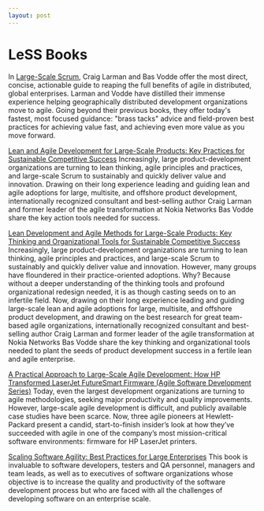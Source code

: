 ```yaml
---
layout: post
---
```


LeSS Books
=================
In [Large-Scale Scrum](http://www.amazon.com/Large-Scale-Scrum-More-Craig-Larman/dp/0321985710), Craig Larman and Bas Vodde offer the most direct, concise, actionable guide to reaping the full benefits of agile in distributed, global enterprises. Larman and Vodde have distilled their immense experience helping geographically distributed development organizations move to agile. Going beyond their previous books, they offer today's fastest, most focused guidance: "brass tacks" advice and field-proven best practices for achieving value fast, and achieving even more value as you move forward.


[Lean and Agile Development for Large-Scale Products: Key Practices for Sustainable Competitive Success](http://www.amazon.com/Practices-Scaling-Lean-Agile-Development/dp/0321636406)
Increasingly, large product-development organizations are turning to lean thinking, agile principles and practices, and large-scale Scrum to sustainably and quickly deliver value and innovation. Drawing on their long experience leading and guiding lean and agile adoptions for large, multisite, and offshore product development, internationally recognized consultant and best-selling author Craig Larman and former leader of the agile transformation at Nokia Networks Bas Vodde share the key action tools needed for success.


[Lean Development and Agile Methods for Large-Scale Products: Key Thinking and Organizational Tools for Sustainable Competitive Success](http://www.amazon.com/Scaling-Lean-Agile-Development-Organizational/dp/0321480961)
Increasingly, large product-development organizations are turning to lean thinking, agile principles and practices, and large-scale Scrum to sustainably and quickly deliver value and innovation. However, many groups have floundered in their practice-oriented adoptions. Why? Because without a deeper understanding of the thinking tools and profound organizational redesign needed, it is as though casting seeds on to an infertile field. Now, drawing on their long experience leading and guiding large-scale lean and agile adoptions for large, multisite, and offshore product development, and drawing on the best research for great team-based agile organizations, internationally recognized consultant and best-selling author Craig Larman and former leader of the agile transformation at Nokia Networks Bas Vodde share the key thinking and organizational tools needed to plant the seeds of product development success in a fertile lean and agile enterprise.



[A Practical Approach to Large-Scale Agile Development: How HP Transformed LaserJet FutureSmart Firmware (Agile Software Development Series)](http://www.amazon.com/Practical-Approach-Large-Scale-Agile-Development/dp/0321821726/ref=pd_sim_14_21?ie=UTF8&dpID=51Eb%2bdU3WRL&dpSrc=sims&preST=_AC_UL160_SR112,160_&refRID=183F8EE9H3S0M7HTK1NV)
Today, even the largest development organizations are turning to agile methodologies, seeking major productivity and quality improvements. However, large-scale agile development is difficult, and publicly available case studies have been scarce. Now, three agile pioneers at Hewlett-Packard present a candid, start-to-finish insider’s look at how they’ve succeeded with agile in one of the company’s most mission-critical software environments: firmware for HP LaserJet printers.



[Scaling Software Agility: Best Practices for Large Enterprises](http://www.amazon.com/Scaling-Software-Agility-Practices-Enterprises/dp/0321458192/ref=pd_sim_14_10?ie=UTF8&dpID=41xvJ-zCakL&dpSrc=sims&preST=_AC_UL160_SR120,160_&refRID=183F8EE9H3S0M7HTK1NV)
This book is invaluable to software developers, testers and QA personnel, managers and team leads, as well as to executives of software organizations whose objective is to increase the quality and productivity of the software development process but who are faced with all the challenges of developing software on an enterprise scale.
